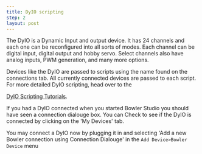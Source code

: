 ```yaml
---
title: DyIO scripting
step: 2
layout: post
---
```


The DyIO is a Dynamic Input and output device. It has 24 channels and each one can be reconfigured into all sorts of modes. Each channel can be digital input, digital output and hobby servo. Select channels also have analog inputs, PWM generation, and many more options. 

Devices like the DyIO are passed to scripts using the name found on the connections tab. All currently connected devices are passed to each script. For more detailed DyIO scripting, head over to the 

[DyIO Scripting Tutorials](http://neuronrobotics.github.io/Java-Code-Library/Digital-Input-Example-Simple/).

If you had a DyIO connected when you started Bowler Studio you should have seen a connection dialouge box.
You can Check to see if the DyIO is connected by clicking on the 'My Devices' tab.

You may connect a DyIO now by plugging it in and selecting 'Add a new Bowler connection using Connection Dialouge' in the `Add Device>Bowler Device` menu

<script src="https://gist.github.com/madhephaestus/5da47af65fbc1f991821.js"></script>
